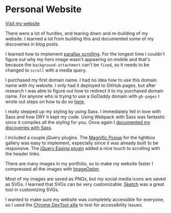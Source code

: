 # Personal Website

[Visit my website](http://kirstenswanson.io/)

There were a lot of hurdles, and tearing down and re-building of my website. I learned a lot from building this and documented some of my discoveries in blog posts.

I learned how to implement [parallax scrolling](https://medium.com/@kswanie21/the-simplicity-of-parallax-82ff7896e43#.gkxginf1l). For the longest time I couldn't figure out why my hero image wasn't appearing on mobile and that's because the `background-attachment` can't be `fixed`, so it needs to be changed to `scroll` with a media query.

I purchased my first domain name. I had no idea how to use this domain name with my website. I only had it deployed to GitHub pages, but after research I was able to figure out how to redirect it to my purchased domain name. For anyone who is trying to use a GoDaddy domain with `gh-pages` I wrote out steps on how to do so [here](https://medium.com/@kswanie21/how-to-set-up-godaddy-domain-with-github-pages-a9300366c7b#.hhyp47g91).

I really stepped up my styling by using Sass. I immediately fell in love with Sass and how DRY it kept my code. Using Webpack with Sass was fantastic since it compiles all the styling for you. Once again I [documented my discoveries with Sass](https://medium.com/@kswanie21/gettin-sassy-3d0a9d84b2ee#.6pfx8q33f).

I included a couple jQuery plugins. The [Magnific Popup](http://dimsemenov.com/plugins/magnific-popup/) for the lightbox gallery was easy to implement, especially since it was already built to be responsive. The [jQuery Easing plugin](http://gsgd.co.uk/sandbox/jquery/easing/) added a nice touch to scrolling with the header links.

There are many images in my portfolio, so to make my website faster I compressed all the images with [ImageOptim](https://imageoptim.com/mac).

Most of my images are saved as PNGs, but my social media icons are saved as SVGs. I learned that SVGs can be very customizable. [Sketch](https://www.sketchapp.com/) was a great tool in customizing SVGs.

I wanted to make sure my website was completely accessible for everyone, so I used the [Chrome DevTool aXe](https://chrome.google.com/webstore/detail/axe/lhdoppojpmngadmnindnejefpokejbdd) to test for accessibility issues.
